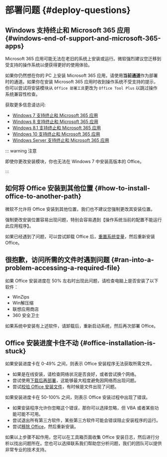 # 部署问题 {#deploy-questions}

## Windows 支持终止和 Microsoft 365 应用 {#windows-end-of-support-and-microsoft-365-apps}

Microsoft 365 应用可能无法在老旧的系统上安装或运行。微软强烈建议您迁移到受支持的操作系统以便获得更好的使用体验。

如果你仍然想在你的 PC 上安装 Microsoft 365 应用，请使用**当前通道**作为部署时的通道。如果你在安装 Microsoft 365 应用时收到操作系统不受支持的提示，你可以尝试将安装模块从 `Office 部署工具`更改为 `Office Tool Plus` 以跳过操作系统兼容性检查。

获取更多信息请访问:

- [Windows 7 支持终止和 Microsoft 365 应用](https://learn.microsoft.com/zh-cn/microsoft-365-apps/end-of-support/windows-7-support)
- [Windows 8 支持终止和 Microsoft 365 应用](https://learn.microsoft.com/zh-cn/microsoft-365-apps/end-of-support/windows-8-support)
- [Windows 8.1 支持终止和 Microsoft 365 应用](https://learn.microsoft.com/zh-cn/microsoft-365-apps/end-of-support/windows-81-support)
- [Windows 10 支持终止和 Microsoft 365 应用](https://learn.microsoft.com/zh-cn/microsoft-365-apps/end-of-support/windows-10-support)
- [Windows Server 支持终止和 Microsoft 365 应用](https://learn.microsoft.com/zh-cn/microsoft-365-apps/end-of-support/windows-server-support)

::: warning 注意

即使你更改安装模块，你也无法在 Windows 7 中安装高版本的 Office。

:::

## 如何将 Office 安装到其他位置 {#how-to-install-office-to-another-path}

微软不允许将 Office 安装到其他位置，我们也不建议您强制更改其安装位置。

强制更改安装位置容易出现问题，特别会容易遇到【操作系统当前的配置不能运行此应用程序】。

如果已经遇到了问题，可以尝试卸载 Office 后，[重置系统变量](/zh-cn/usage/toolbox/windows.md#reset-system-variables)，然后重新安装 Office。

## 很抱歉，访问所需的文件时遇到问题 {#ran-into-a-problem-accessing-a-required-file}

如果 Office 安装进度在 50% 左右时出现此问题，请检查电脑上是否安装了以下软件：

- WinZips
- Win解压缩
- 联想应用商店
- 360 安全卫士

如果系统中安装有上述软件，请卸载后，重新启动系统，然后再次部署 Office。

## Office 安装进度卡住不动 {#office-installation-is-stuck}

如果安装进度卡在 0-49% 之间，则表示 Office 安装程序无法获取所需文件。

- 如果是在线安装，请检查网络状况是否良好，或者尝试换个网络。
- 尝试使用[下载后再部署](/zh-cn/usage/deploy/clean-deployment.md#download-first)，这能够最大程度避免因网络而出现问题。
- 尝试[校验 Office 安装文件](/zh-cn/usage/deploy/settings/basic.md#installation-files)，有时候是文件出现了问题。

如果安装进度卡在 50-100% 之间，则表示 Office 安装过程中出现了错误。

- 如果安装程序允许你忽略这个错误，那你可以选择忽略，但 VBA 或者某些功能可能不可用。
- 尝试退出所有第三方软件，某些第三方软件可能会错误阻止安装程序的运行。
- 尝试[移除 Office](/zh-cn/usage/toolbox/office.md#remove-office)，然后重新安装。

如果以上步骤不起作用，您可以在工具箱页面收集 Office 安装日志，然后进行分析以找出问题所在。您也可以选择联系我们帮助您分析问题，我们的团队可以提供非常专业的技术支持。
